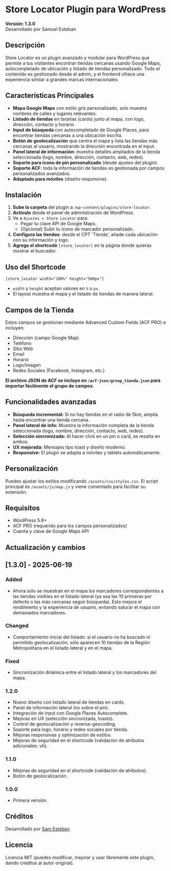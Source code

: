 # Store Locator Plugin para WordPress

**Versión: 1.3.0**  
Desarrollado por Samuel Esteban

## Descripción

Store Locator es un plugin avanzado y modular para WordPress que permite a tus visitantes encontrar tiendas cercanas usando Google Maps, autocompletado de ubicación y listado de tiendas personalizado. Todo el contenido es gestionado desde el admin, y el frontend ofrece una experiencia similar a grandes marcas internacionales.

## Características Principales

- **Mapa Google Maps** con estilo gris personalizado, solo muestra nombres de calles y lugares relevantes.
- **Listado de tiendas** en tarjetas (cards) junto al mapa, con logo, dirección, contacto y horario.
- **Input de búsqueda** con autocompletado de Google Places, para encontrar tiendas cercanas a una ubicación escrita.
- **Botón de geolocalización** que centra el mapa y lista las tiendas más cercanas al usuario, mostrando la dirección encontrada en el input.
- **Panel lateral de información**: muestra detalles ampliados de la tienda seleccionada (logo, nombre, dirección, contacto, web, redes).
- **Soporte para ícono de pin personalizado** (desde ajustes del plugin).
- **Soporte ACF**: toda la información de tiendas es gestionada por campos personalizados avanzados.
- **Adaptado para móviles** (diseño responsive).

## Instalación

1. **Sube la carpeta** del plugin a `/wp-content/plugins/store-locator`.
2. **Actívalo** desde el panel de administración de WordPress.
3. Ve a `Ajustes > Store Locator` para:
   - Pegar tu clave API de Google Maps.
   - (Opcional) Subir tu ícono de marcador personalizado.
4. **Configura las tiendas**: desde el CPT 'Tienda', añade cada ubicación con su información y logo.
5. **Agrega el shortcode** `[store_locator]` en la página donde quieras mostrar el buscador.

## Uso del Shortcode

```plaintext
[store_locator width="100%" height="500px"]
```

- `width` y `height` aceptan valores en `%` o `px`.
- El layout muestra el mapa y el listado de tiendas de manera lateral.

## Campos de la Tienda

Estos campos se gestionan mediante Advanced Custom Fields (ACF PRO) e incluyen:

- Dirección (campo Google Map)
- Teléfono
- Sitio Web
- Email
- Horario
- Logo/imagen
- Redes Sociales (Facebook, Instagram, etc.)

**El archivo JSON de ACF se incluye en `/acf-json/group_tienda.json` para importar fácilmente el grupo de campos.**

## Funcionalidades avanzadas

- **Búsqueda incremental:** Si no hay tiendas en el radio de 5km, amplía hasta encontrar una tienda cercana.
- **Panel lateral de info:** Muestra la información completa de la tienda seleccionada (logo, nombre, dirección, contacto, web, redes).
- **Selección sincronizada:** Al hacer click en un pin o card, se resalta en ambos.
- **UX mejorada:** Mensajes tipo toast y diseño moderno.
- **Responsive:** El plugin se adapta a móviles y tablets automáticamente.

## Personalización

Puedes ajustar los estilos modificando `/assets/css/styles.css`.
El script principal es `/assets/js/map.js` y viene comentado para facilitar su extensión.

## Requisitos

- WordPress 5.8+
- ACF PRO (requerido para los campos personalizados)
- Cuenta y clave de Google Maps API

## Actualización y cambios

## [1.3.0] - 2025-06-19

### Added

- Ahora sólo se muestran en el mapa los marcadores correspondientes a las tiendas visibles en el listado lateral (ya sea las 10 primeras por defecto o las más cercanas según búsqueda). Esto mejora el rendimiento y la experiencia de usuario, evitando saturar el mapa con demasiados marcadores.

### Changed

- Comportamiento inicial del listado: si el usuario no ha buscado ni permitido geolocalización, sólo aparecen 10 tiendas de la Región Metropolitana en el listado lateral y en el mapa.

### Fixed

- Sincronización dinámica entre el listado lateral y los marcadores del mapa.

### 1.2.0

- Nuevo diseño con listado lateral de tiendas en cards.
- Panel de información lateral (no sobre el pin).
- Integración de input con Google Places Autocomplete.
- Mejoras en UX (selección sincronizada, toasts).
- Control de geolocalización y reverse-geocoding.
- Soporte para logo, horario y redes sociales por tienda.
- Mejoras responsivas y optimización de estilos.
- Mejoras de seguridad en el shortcode (validación de atributos adicionales: vh).

### 1.1.0

- Mejoras de seguridad en el shortcode (validación de atributos).
- Botón de geolocalización.

### 1.0.0

- Primera versión.

## Créditos

Desarrollado por [Sam Esteban](https://samesteban.com/ "Sam Esteban").

## Licencia

Licencia MIT (puedes modificar, mejorar y usar libremente este plugin, dando créditos al autor original).
